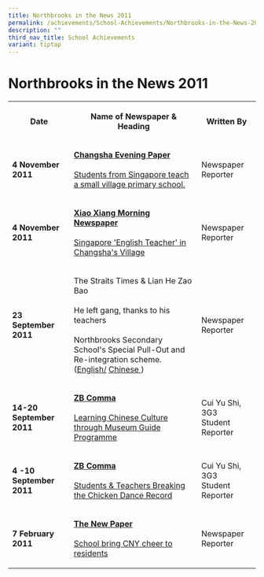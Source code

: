 ```yaml
---
title: Northbrooks in the News 2011
permalink: /achievements/School-Achievements/Northbrooks-in-the-News-2011/
description: ""
third_nav_title: School Achievements
variant: tiptap
---
```

<h1>Northbrooks in the News 2011</h1>
<table>
<tbody>
<tr>
<th rowspan="1" colspan="1">
<p>Date</p>
</th>
<th rowspan="1" colspan="1">
<p>Name of Newspaper &amp; Heading
<br>
</p>
</th>
<th rowspan="1" colspan="1">
<p>Written By
<br>
</p>
</th>
</tr>
<tr>
<td rowspan="1" colspan="1">
<p><strong>4 November 2011</strong>
</p>
</td>
<td rowspan="1" colspan="1">
<p><strong><u>Changsha Evening Paper</u></strong> 
<br>
<br><a href="http://cswb.changsha.cn/CSWB/20111104/Cont_1_6_189260.htm" rel="noopener noreferrer" target="_blank"><u>Students from Singapore teach a small village primary school.</u></a>
</p>
</td>
<td rowspan="1" colspan="1">
<p>Newspaper Reporter</p>
</td>
</tr>
<tr>
<td rowspan="1" colspan="1">
<p><strong>4 November 2011</strong>
</p>
</td>
<td rowspan="1" colspan="1">
<p><strong><u>Xiao Xiang Morning Newspaper</u></strong> 
<br>
<br><a href="http://xxcb.cn/show.asp?id=1137294" rel="noopener noreferrer" target="_blank"><u>Singapore 'English Teacher' in Changsha's Village</u></a>
</p>
</td>
<td rowspan="1" colspan="1">
<p>Newspaper Reporter</p>
</td>
</tr>
<tr>
<td rowspan="1" colspan="1">
<p><strong>23 September 2011</strong>
</p>
</td>
<td rowspan="1" colspan="1">
<p>The Straits Times &amp; Lian He Zao Bao
<br>
<br>He left gang, thanks to his teachers
<br>
<br>Northbrooks Secondary School's Special Pull-Out and Re-integration scheme.
(<a href="/files/Vester.pdf" rel="noopener noreferrer" target="_blank"><u>English</u></a><u>/</u> 
<a href="/files/Vester_chinese.pdf" rel="noopener noreferrer" target="_blank"><u>Chinese</u> 
</a>)</p>
</td>
<td rowspan="1" colspan="1">
<p>Newspaper Reporter</p>
</td>
</tr>
<tr>
<td rowspan="1" colspan="1">
<p><strong>14-20 September 2011</strong>
</p>
</td>
<td rowspan="1" colspan="1">
<p><strong><u>ZB Comma</u></strong> 
<br>
<br><a href="/files/Museum_Guide_Programme_14Sept20.pdf" rel="noopener noreferrer" target="_blank"><u>Learning Chinese Culture through Museum Guide Programme</u></a>
</p>
</td>
<td rowspan="1" colspan="1">
<p>Cui Yu Shi, 3G3
<br>Student Reporter</p>
</td>
</tr>
<tr>
<td rowspan="1" colspan="1">
<p><strong>4 -10 September 2011</strong>
</p>
</td>
<td rowspan="1" colspan="1">
<p><strong><u>ZB Comma</u></strong> 
<br>
<br><a href="/files/Chicken_Dance_4Sept10.pdf" rel="noopener noreferrer" target="_blank"><u>Students &amp; Teachers Breaking the Chicken Dance Record</u></a>
</p>
</td>
<td rowspan="1" colspan="1">
<p>Cui Yu Shi, 3G3
<br>Student Reporter</p>
</td>
</tr>
<tr>
<td rowspan="1" colspan="1">
<p><strong>7 February 2011</strong>
</p>
</td>
<td rowspan="1" colspan="1">
<p><strong><u>The New Paper</u></strong> 
<br>
<br><a href="/files/CNY.pdf" rel="noopener noreferrer" target="_blank"><u>School bring CNY cheer to residents</u></a>
</p>
</td>
<td rowspan="1" colspan="1">
<p>Newspaper Reporter</p>
</td>
</tr>
</tbody>
</table>
<p></p>